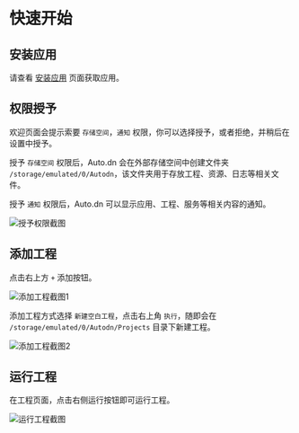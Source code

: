 # 快速开始

## 安装应用

请查看 [安装应用](/guide/install-app) 页面获取应用。

## 权限授予

欢迎页面会提示索要 `存储空间`，`通知` 权限，你可以选择授予，或者拒绝，并稍后在设置中授予。

授予 `存储空间` 权限后，Auto.dn 会在外部存储空间中创建文件夹 `/storage/emulated/0/Autodn`，该文件夹用于存放工程、资源、日志等相关文件。

授予 `通知` 权限后，Auto.dn 可以显示应用、工程、服务等相关内容的通知。

![授予权限截图](../assets/1758339065437.png)

## 添加工程

点击右上方 `+` 添加按钮。

![添加工程截图1](../assets/1758343562565.png)

添加工程方式选择 `新建空白工程`，点击右上角 `执行`，随即会在 `/storage/emulated/0/Autodn/Projects` 目录下新建工程。

![添加工程截图2](../assets/1758343689387.png)

## 运行工程

在工程页面，点击右侧运行按钮即可运行工程。

![运行工程截图](../assets/1758344936929.png)
